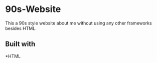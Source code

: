 # 90s-Website
This a 90s style website about me without using any other frameworks besides HTML.

## Built with
*HTML

